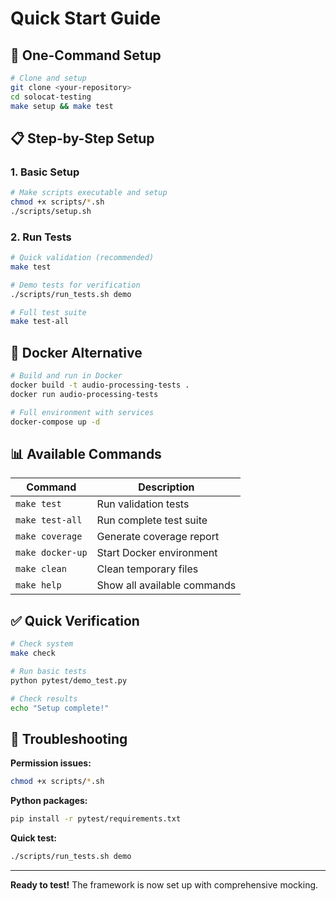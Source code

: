 # Quick Start Guide

## 🚀 One-Command Setup

```bash
# Clone and setup
git clone <your-repository>
cd solocat-testing
make setup && make test
```

## 📋 Step-by-Step Setup

### 1. Basic Setup
```bash
# Make scripts executable and setup
chmod +x scripts/*.sh
./scripts/setup.sh
```

### 2. Run Tests
```bash
# Quick validation (recommended)
make test

# Demo tests for verification
./scripts/run_tests.sh demo

# Full test suite
make test-all
```

## 🐳 Docker Alternative

```bash
# Build and run in Docker
docker build -t audio-processing-tests .
docker run audio-processing-tests

# Full environment with services
docker-compose up -d
```

## 📊 Available Commands

| Command | Description |
|---------|-------------|
| `make test` | Run validation tests |
| `make test-all` | Run complete test suite |
| `make coverage` | Generate coverage report |
| `make docker-up` | Start Docker environment |
| `make clean` | Clean temporary files |
| `make help` | Show all available commands |

## ✅ Quick Verification

```bash
# Check system
make check

# Run basic tests  
python pytest/demo_test.py

# Check results
echo "Setup complete!"
```

## 🔧 Troubleshooting

**Permission issues:**
```bash
chmod +x scripts/*.sh
```

**Python packages:**
```bash
pip install -r pytest/requirements.txt
```

**Quick test:**
```bash
./scripts/run_tests.sh demo
```

---

**Ready to test!** The framework is now set up with comprehensive mocking. 